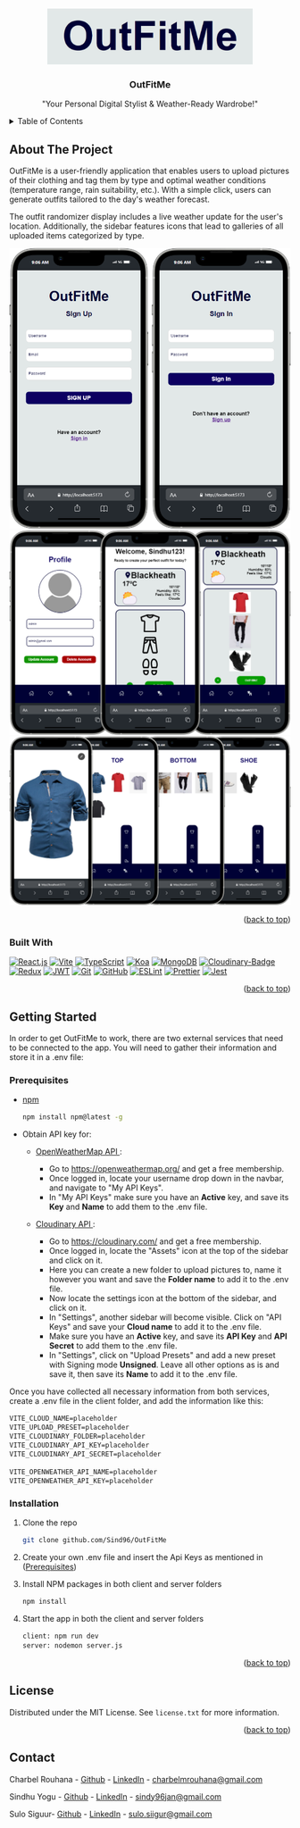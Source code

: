 <a id="readme-top"></a>

<br />
<div align="center">
  <a href="https://github.com/Sind96/OutFitMe">
    <img src="client/public/Logo.png" alt="Logo" height="100" >
  </a>

<h3 align="center">OutFitMe</h3>

  <p align="center">
    "Your Personal Digital Stylist & Weather-Ready Wardrobe!"
    <br />
  </p>
</div>

<!-- TABLE OF CONTENTS -->
<details>
  <summary>Table of Contents</summary>
  <ol>
    <li>
      <a href="#about-the-project">About The Project</a>
      <ul>
        <li><a href="#built-with">Built With</a></li>
      </ul>
    </li>
    <li>
      <a href="#getting-started">Getting Started</a>
      <ul>
        <li><a href="#prerequisites">Prerequisites</a></li>
        <li><a href="#installation">Installation</a></li>
      </ul>
    </li>
    <li><a href="#usage">Usage</a></li>
    <li><a href="#contributing">Contributing</a></li>
    <li><a href="#license">License</a></li>
    <li><a href="#contact">Contact</a></li>
  </ol>
</details>

<!-- ABOUT THE PROJECT -->

## About The Project

OutFitMe is a user-friendly application that enables users to upload pictures of their clothing and tag them by type and optimal weather conditions (temperature range, rain suitability, etc.). With a simple click, users can generate outfits tailored to the day's weather forecast.

The outfit randomizer display includes a live weather update for the user's location. Additionally, the sidebar features icons that lead to galleries of all uploaded items categorized by type.

<div align='center'>
<img src="client/public/LoginSignUp.png" alt="Login and Sign Up" height=""> <br>
<img src="client/public/HomeAndSettings.png" alt="Home and Settings" height=""> <br>
<img src="client/public/Clothings.png" alt="Clothings" height="">
</div>

<p align="right">(<a href="#readme-top">back to top</a>)</p>

### Built With

[![React.js][React.js]][React-url]
[![Vite][Vite]][Vite-url]
[![TypeScript][TypeScript]][TypeScript-url]
[![Koa][Koa]][Koa-url]
[![MongoDB][Mongo-Db]][Mongo-Db-url]
[![Cloudinary-Badge][Cloudinary-Badge]][Cloudinary-Badge-url]
[![Redux][Redux]][Redux-url]
[![JWT][JWT]][JWT]
[![Git][Git]][Git-url]
[![GitHub][GitHub]][GitHub-url]
[![ESLint][ESLint]][ESLint-url]
[![Prettier][Prettier]][Prettier-url]
[![Jest][Jest]][Jest-url]


<p align="right">(<a href="#readme-top">back to top</a>)</p>

<!-- GETTING STARTED -->

## Getting Started

In order to get OutFitMe to work, there are two external services that need to be connected to the app. You will need to gather their information and store it in a .env file:

### Prerequisites

- [npm](https://docs.npmjs.com/downloading-and-installing-node-js-and-npm)

  ```sh
  npm install npm@latest -g
  ```

- Obtain API key for:

  - [OpenWeatherMap API ](https://openweathermap.org/):

    - Go to https://openweathermap.org/ and get a free membership.
    - Once logged in, locate your username drop down in the navbar, and navigate to "My API Keys".
    - In "My API Keys" make sure you have an **Active** key, and save its **Key** and **Name** to add them to the .env file.

  - [Cloudinary API ](https://cloudinary.com/):

    - Go to https://cloudinary.com/ and get a free membership.
    - Once logged in, locate the "Assets" icon at the top of the sidebar and click on it.
    - Here you can create a new folder to upload pictures to, name it however you want and save the **Folder name** to add it to the .env file.
    - Now locate the settings icon at the bottom of the sidebar, and click on it.
    - In "Settings", another sidebar will become visible. Click on "API Keys" and save your **Cloud name** to add it to the .env file.
    - Make sure you have an **Active** key, and save its **API Key** and **API Secret** to add them to the .env file.
    - In "Settings", click on "Upload Presets" and add a new preset with Signing mode **Unsigned**. Leave all other options as is and save it, then save its **Name** to add it to the .env file.

Once you have collected all necessary information from both services, create a .env file in the client folder, and add the information like this:

```
VITE_CLOUD_NAME=placeholder
VITE_UPLOAD_PRESET=placeholder
VITE_CLOUDINARY_FOLDER=placeholder
VITE_CLOUDINARY_API_KEY=placeholder
VITE_CLOUDINARY_API_SECRET=placeholder

VITE_OPENWEATHER_API_NAME=placeholder
VITE_OPENWEATHER_API_KEY=placeholder
```

### Installation

1. Clone the repo

   ```sh
   git clone github.com/Sind96/OutFitMe
   ```

2. Create your own .env file and insert the Api Keys as mentioned in (<a href="#Prerequisites">Prerequisites</a>)

3. Install NPM packages in both client and server folders

   ```sh
   npm install
   ```

4. Start the app in both the client and server folders
   ```sh
   client: npm run dev
   server: nodemon server.js
   ```

<p align="right">(<a href="#readme-top">back to top</a>)</p>

<!-- LICENSE -->

## License

Distributed under the MIT License. See `license.txt` for more information.

<p align="right">(<a href="#readme-top">back to top</a>)</p>

<!-- CONTACT -->

## Contact

Charbel Rouhana - [Github](https://github.com/Charbel-r) - [LinkedIn](https://www.linkedin.com/in/charbel-rouhana-0b6311135/) - charbelmrouhana@gmail.com

Sindhu Yogu - [Github](https://github.com/Sind96) - [LinkedIn](www.linkedin.com/in/sindhu-yogu-657057318) - sindy96jan@gmail.com

Sulo Siguur- [Github](https://github.com/Runicsaber) - [LinkedIn](https://www.linkedin.com/in/sulo-siigur-34a932225/) - sulo.siigur@gmail.com

<!-- MARKDOWN LINKS & IMAGES -->
<!-- https://www.markdownguide.org/basic-syntax/#reference-style-links -->

[React.js]: https://img.shields.io/badge/React-20232A?style=for-the-badge&logo=react&logoColor=61DAFB
[React-url]: https://reactjs.org/
[ESLint]: https://img.shields.io/badge/eslint-3A33D1?style=for-the-badge&logo=eslint&logoColor=white
[ESLint-url]: https://eslint.org/
[Prettier]: https://img.shields.io/badge/prettier-1A2C34?style=for-the-badge&logo=prettier&logoColor=F7BA3E
[Prettier-url]: https://prettier.io/
[TypeScript-url]: https://www.typescriptlang.org/
[TypeScript]: https://shields.io/badge/TypeScript-3178C6?logo=TypeScript&logoColor=FFF&style=for-the-badge
[Next.js]: https://img.shields.io/badge/next.js-000000?style=for-the-badge&logo=nextdotjs&logoColor=white
[Next-url]: https://nextjs.org/
[Git-url]: https://git-scm.com/
[Git]: https://img.shields.io/badge/GIT-E44C30?style=for-the-badge&logo=git&logoColor=white
[GitHub-url]: https://github.com/
[GitHub]: https://img.shields.io/badge/GitHub-100000?style=for-the-badge&logo=github&logoColor=white
[Shadcn-url]: https://ui.shadcn.com/
[Shadcn]: https://img.shields.io/badge/shadcn%2Fui-000?logo=shadcnui&logoColor=fff&style=for-the-badge
[Redux]: https://img.shields.io/badge/redux-%23593D88?style=for-the-badge&logo=redux&logoColor=white
[Redux-url]: https://redux-toolkit.js.org/
[ClerkAuth]: https://img.shields.io/badge/Clerk-6C47FF?logo=clerk&logoColor=fff&style=for-the-badge
[ClerkAuth-url]: https://clerk.com/
[Mongo-Db]: https://img.shields.io/badge/MongoDB-%234ea94b.svg?style=for-the-badge&logo=mongodb&logoColor=white
[Mongo-Db-url]: https://www.mongodb.com/docs/atlas/getting-started/
[Threejs]: https://img.shields.io/badge/threejs-black?style=for-the-badge&logo=three.js&logoColor=white
[Threejs-url]: https://threejs.org/
[TailwindCSS]: https://img.shields.io/badge/tailwindcss-%2338B2AC.svg?style=for-the-badge&logo=tailwind-css&logoColor=white
[TailwindCSS-url]: https://tailwindcss.com/docs/installation
[Vercel]: https://img.shields.io/badge/vercel-%23000000.svg?style=for-the-badge&logo=vercel&logoColor=white
[Vercel-url]: https://vercel.com/docs
[Prisma]: https://img.shields.io/badge/Prisma-3982CE?style=for-the-badge&logo=Prisma&logoColor=white
[Prisma-url]: https://www.prisma.io/docs
[Vite]: https://img.shields.io/badge/vite-%23646CFF.svg?style=for-the-badge&logo=vite&logoColor=white
[Vite-url]: https://vitejs.dev/

[Jest]: https://img.shields.io/badge/-jest-%23C21325?style=for-the-badge&logo=jest&logoColor=white
[Jest-url]: https://jestjs.io/docs/getting-started

[Koa]: https://img.shields.io/badge/Koa-33333D?logo=koa&logoColor=fff&style=for-the-badge
[Koa-url]: https://koajs.com/#introduction


[JWT]: https://img.shields.io/badge/JWT-black?style=for-the-badge&logo=JSON%20web%20tokens
[JWT-url]: https://jwt.io/introduction

[Cloudinary-Badge]: https://img.shields.io/badge/Cloudinary-3448C5?logo=cloudinary&logoColor=fff&style=for-the-badge
[Cloudinary-Badge-url]: https://cloudinary.com/documentation


